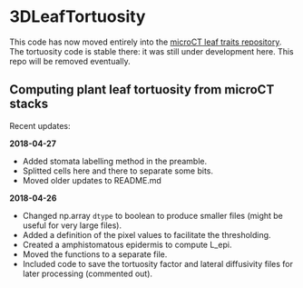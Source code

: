 # 3DLeafTortuosity

This code has now moved entirely into the [microCT leaf traits repository](https://github.com/gtrancourt/microCT-leaf-traits). The tortuosity code is stable there: it was still under development here. This repo will be removed eventually.

## Computing plant leaf tortuosity from microCT stacks

Recent updates:

__2018-04-27__
- Added stomata labelling method in the preamble.
- Splitted cells here and there to separate some bits.
- Moved older updates to README.md

__2018-04-26__
- Changed np.array `dtype` to boolean to produce smaller files (might be useful for very large files).
- Added a definition of the pixel values to facilitate the thresholding.
- Created a amphistomatous epidermis to compute L_epi.
- Moved the functions to a separate file.
- Included code to save the tortuosity factor and lateral diffusivity files for later processing (commented out).
